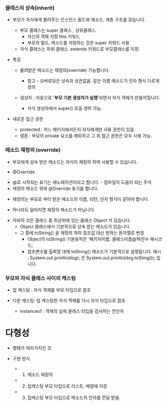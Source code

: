 ### 클래스의 상속(inherit)

- 부모가 자식에게 물려주는 인스턴스 필드와 메소드. 계층 구조를 갖습니다.
  + 부모 클래스는 super 클래스 , 상위클래스. 
      - 자신의 객체 지정 this 키워드
      - 부모의 필드, 메소드를 지정하는 것은 super 키워드 사용
  + 자식 클래스는 하위 클래스. extends 키워드로 부모클래스를 지정.

- 특징 
  + 물려받은 메소드는 재정의(override) 가능합니다.
    - 참고 - 오버로딩은 상속과 상관없음. 같은 이름 메소드가 인자 형식 다르게 정의

  + 생성자 :  자동으로 '__부모 기본 생성자가 실행__'되면서 자식 객체가 만들어집니다.
    - 자식 생성자에서 super() 호출 생략 가능.

- 새로운 접근 권한 
  + protected : 어느 패키지에서든지 자식에게만 사용 권한이 있음.
  + 결론 : 부모의 private 요소를 제외하고 그 외 접근 권한은 모두 사용 가능.


### 메소드 재정의 (override)

- 부모에게 상속 받은 메소드는 자식이 재정의 하여 사용할 수 있습니다. 

- @Override 
 + @로 시작되는 표기는 애노테이션이라고 합니다. - 컴파일이 도움이 되는 주석
 + 재정의 메소드 위에 @Override 표기를 합니다. 

- 재정의는 부모로 부터 받은 메소드의 이름, 리턴, 인자 형식이 같아야 합니다.
 + 하나라도 달라지면 재정의 메소드가 아닙니다. 

- 자바의 코든 클래스 중 최상위에 있는 클래스 Object 가 있습니다. 
  + Object 클래스에서 기본적으로 상속 맏는 메소드가 있습니다. 
  + 그 중에 toString() 을 재정의 하여  참조값 대신 원하는 문자열로 변경 
    - Object의 toString() 기본동작은 '패키지이름. 클래스이름@16진수 해시코드;
    - 참조변수를 출력할 대에 toString() 메소드가 기본적으로 실행됩니다. 
    예시 : System.out.println(dog); 은 System.out.println(dog.toSting()); 입니다. 

### 부모와 자식 클래스 사이의 캐스팅 

- 업 캐스팅 : 자식 객체를 부모 타입으로 참조 

- 다운 캐스팅: 업 캐스팅한 자식 캑체를 다시 자식 타입으로 참조 
   + instanceof : 객체의 실제 클래스 타입을 검사하는 연산자 


# 다형성 

- 형태가 여러가지인 것 

- 구현 방식 
  + 1. 매소드 재정의 
  + 2. 업캐스팅 부모 타입으로 리스트, 배열에 저장 
  + 3. 업캐스팅 부모 타입으로 메소드의 인자를 전달 받음. 